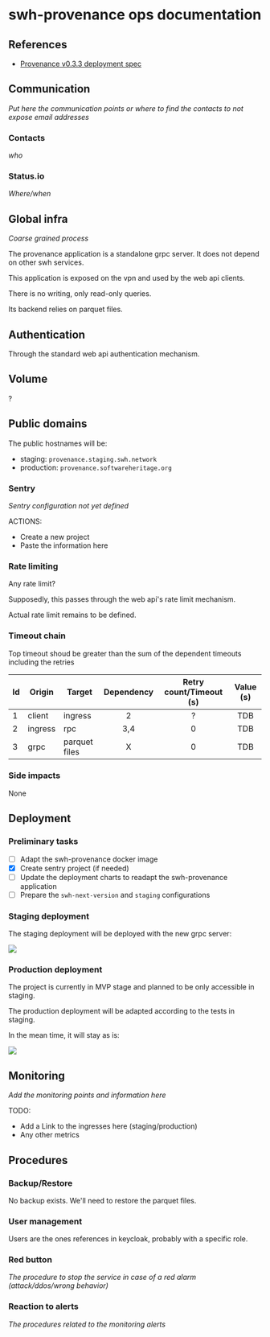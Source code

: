 # swh-provenance ops documentation

## References

- [Provenance v0.3.3 deployment spec](https://hedgedoc.softwareheritage.org/scsWvzQZRO2HW2gisANXBw?view)

## Communication

*Put here the communication points or where to find the contacts to not expose email addresses*

### Contacts

*who*

### Status.io

*Where/when*

## Global infra

*Coarse grained process*

The provenance application is a standalone grpc server. It does not depend on
other swh services.

This application is exposed on the vpn and used by the web api clients.

There is no writing, only read-only queries.

Its backend relies on parquet files.

## Authentication

Through the standard web api authentication mechanism.

## Volume

?

## Public domains

The public hostnames will be:
- staging: `provenance.staging.swh.network`
- production: `provenance.softwareheritage.org`

### Sentry

*Sentry configuration not yet defined*

ACTIONS:
- Create a new project
- Paste the information here

### Rate limiting

Any rate limit?

Supposedly, this passes through the web api's rate limit mechanism.

Actual rate limit remains to be defined.


### Timeout chain

Top timeout shoud be greater than the sum of the dependent timeouts including the retries

| Id  | Origin  | Target           | Dependency | Retry count/Timeout (s) | Value (s) |
| --- | ------- | ---------------- | :--------: | :---------------------: | :-------: |
| 1   | client  | ingress          |     2      |            ?            |    TDB    |
| 2   | ingress | rpc              |    3,4     |            0            |    TDB    |
| 3   | grpc    | parquet files    |     X      |            0            |    TDB    |

### Side impacts

None

## Deployment

### Preliminary tasks

- [ ] Adapt the swh-provenance docker image
- [x] Create sentry project (if needed)
- [ ] Update the deployment charts to readapt the swh-provenance application
- [ ] Prepare the `swh-next-version` and `staging` configurations

### Staging deployment

The staging deployment will be deployed with the new grpc server:

![](https://hedgedoc.softwareheritage.org/uploads/c0d06aa7-6362-494c-b683-6778aed4a1f2.png)

### Production deployment

The project is currently in MVP stage and planned to be only accessible in staging.

The production deployment will be adapted according to the tests in staging.

In the mean time, it will stay as is:

![](https://hedgedoc.softwareheritage.org/uploads/7654eefa-833e-4522-872d-025bcc284d41.png)

## Monitoring

*Add the monitoring points and information here*

TODO:
- Add a Link to the ingresses here (staging/production)
- Any other metrics

## Procedures

### Backup/Restore

No backup exists.
We'll need to restore the parquet files.

### User management

Users are the ones references in keycloak, probably with a specific role.

### Red button

*The procedure to stop the service in case of a red alarm (attack/ddos/wrong behavior)*

### Reaction to alerts

*The procedures related to the monitoring alerts*
